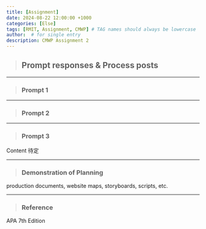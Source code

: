 ```yaml
---
title: [Assignment]
date: 2024-08-22 12:00:00 +1000
categories: [Else]
tags: [RMIT, Assignment, CMWP] # TAG names should always be lowercase
author:  # for single entry
description: CMWP Assignment 2
---
```


>## Prompt responses & Process posts

---
>### Prompt 1

---
>### Prompt 2

---
>### Prompt 3

Content 待定

---
>### Demonstration of Planning

production documents, website maps, storyboards, scripts, etc.

---
>### Reference

APA 7th Edition